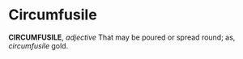 # Circumfusile

**CIRCUMFUSILE**, _adjective_ That may be poured or spread round; as, _circumfusile_ gold.